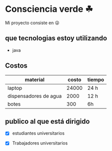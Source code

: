 
# Consciencia verde ☘ 
Mi proyecto consiste en
:stuck_out_tongue_winking_eye:

## que tecnologias estoy utilizando
* java

## Costos
material | costo | tiempo
---------|-------|-------|
 laptop  | 24000 | 24 h | 
 dispensadores de agua | 2000 | 12 h |
 botes | 300 | 6h |
 
## publico al que está dirigido
   - [x] estudiantes universitarios
   - [x] Trabajadores universitarios
   
